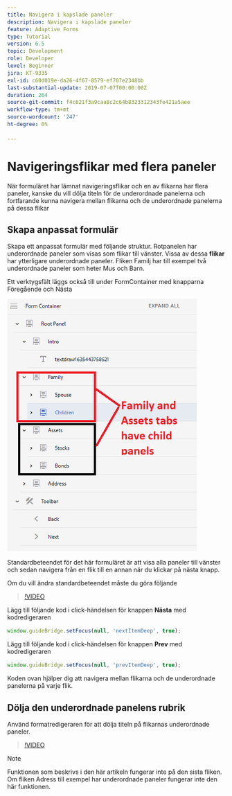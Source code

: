 ```yaml
---
title: Navigera i kapslade paneler
description: Navigera i kapslade paneler
feature: Adaptive Forms
type: Tutorial
version: 6.5
topic: Development
role: Developer
level: Beginner
jira: KT-9335
exl-id: c60d019e-da26-4f67-8579-ef707e2348bb
last-substantial-update: 2019-07-07T00:00:00Z
duration: 264
source-git-commit: f4c621f3a9caa8c2c64b8323312343fe421a5aee
workflow-type: tm+mt
source-wordcount: '247'
ht-degree: 0%

---
```


# Navigeringsflikar med flera paneler

När formuläret har lämnat navigeringsflikar och en av flikarna har flera paneler, kanske du vill dölja titeln för de underordnade panelerna och fortfarande kunna navigera mellan flikarna och de underordnade panelerna på dessa flikar

## Skapa anpassat formulär

Skapa ett anpassat formulär med följande struktur. Rotpanelen har underordnade paneler som visas som flikar till vänster. Vissa av dessa **flikar** har ytterligare underordnade paneler. Fliken Familj har till exempel två underordnade paneler som heter Mus och Barn.

Ett verktygsfält läggs också till under FormContainer med knapparna Föregående och Nästa

![verktygsfält-spacing](assets/multiple-panels.png)



Standardbeteendet för det här formuläret är att visa alla paneler till vänster och sedan navigera från en flik till en annan när du klickar på nästa knapp.

Om du vill ändra standardbeteendet måste du göra följande

>[!VIDEO](https://video.tv.adobe.com/v/338369?quality=12&learn=on)


Lägg till följande kod i click-händelsen för knappen **Nästa** med kodredigeraren

```javascript
window.guideBridge.setFocus(null, 'nextItemDeep', true);
```

Lägg till följande kod i click-händelsen för knappen **Prev** med kodredigeraren

```javascript
window.guideBridge.setFocus(null, 'prevItemDeep', true);
```

Koden ovan hjälper dig att navigera mellan flikarna och de underordnade panelerna på varje flik.

## Dölja den underordnade panelens rubrik

Använd formatredigeraren för att dölja titeln på flikarnas underordnade paneler.

>[!VIDEO](https://video.tv.adobe.com/v/338370?quality=12&learn=on)

>[!NOTE]
>
>Funktionen som beskrivs i den här artikeln fungerar inte på den sista fliken. Om fliken Adress till exempel har underordnade paneler fungerar inte den här funktionen.
